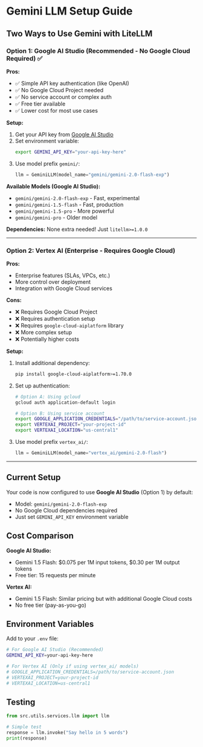 # Gemini LLM Setup Guide

## Two Ways to Use Gemini with LiteLLM

### Option 1: Google AI Studio (Recommended - No Google Cloud Required) ✅

**Pros:**

- ✅ Simple API key authentication (like OpenAI)
- ✅ No Google Cloud Project needed
- ✅ No service account or complex auth
- ✅ Free tier available
- ✅ Lower cost for most use cases

**Setup:**

1. Get your API key from [Google AI Studio](https://aistudio.google.com/apikey)
2. Set environment variable:
   ```bash
   export GEMINI_API_KEY="your-api-key-here"
   ```
3. Use model prefix `gemini/`:
   ```python
   llm = GeminiLLM(model_name="gemini/gemini-2.0-flash-exp")
   ```

**Available Models (Google AI Studio):**

- `gemini/gemini-2.0-flash-exp` - Fast, experimental
- `gemini/gemini-1.5-flash` - Fast, production
- `gemini/gemini-1.5-pro` - More powerful
- `gemini/gemini-pro` - Older model

**Dependencies:** None extra needed! Just `litellm>=1.0.0`

---

### Option 2: Vertex AI (Enterprise - Requires Google Cloud)

**Pros:**

- Enterprise features (SLAs, VPCs, etc.)
- More control over deployment
- Integration with Google Cloud services

**Cons:**

- ❌ Requires Google Cloud Project
- ❌ Requires authentication setup
- ❌ Requires `google-cloud-aiplatform` library
- ❌ More complex setup
- ❌ Potentially higher costs

**Setup:**

1. Install additional dependency:
   ```bash
   pip install google-cloud-aiplatform>=1.70.0
   ```
2. Set up authentication:

   ```bash
   # Option A: Using gcloud
   gcloud auth application-default login

   # Option B: Using service account
   export GOOGLE_APPLICATION_CREDENTIALS="/path/to/service-account.json"
   export VERTEXAI_PROJECT="your-project-id"
   export VERTEXAI_LOCATION="us-central1"
   ```

3. Use model prefix `vertex_ai/`:
   ```python
   llm = GeminiLLM(model_name="vertex_ai/gemini-2.0-flash")
   ```

---

## Current Setup

Your code is now configured to use **Google AI Studio** (Option 1) by default:

- Model: `gemini/gemini-2.0-flash-exp`
- No Google Cloud dependencies required
- Just set `GEMINI_API_KEY` environment variable

## Cost Comparison

**Google AI Studio:**

- Gemini 1.5 Flash: $0.075 per 1M input tokens, $0.30 per 1M output tokens
- Free tier: 15 requests per minute

**Vertex AI:**

- Gemini 1.5 Flash: Similar pricing but with additional Google Cloud costs
- No free tier (pay-as-you-go)

## Environment Variables

Add to your `.env` file:

```bash
# For Google AI Studio (Recommended)
GEMINI_API_KEY=your-api-key-here

# For Vertex AI (Only if using vertex_ai/ models)
# GOOGLE_APPLICATION_CREDENTIALS=/path/to/service-account.json
# VERTEXAI_PROJECT=your-project-id
# VERTEXAI_LOCATION=us-central1
```

## Testing

```python
from src.utils.services.llm import llm

# Simple test
response = llm.invoke("Say hello in 5 words")
print(response)
```
